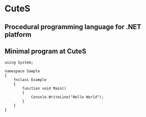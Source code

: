 # CuteS 
## Procedural programming language for .NET platform

## Minimal program at CuteS

```CuteS
using System;

namespace Sample
{
	fnclass Example
	{
		function void Main() 
		{
			Console.WriteLine("Hello World");
		} 
	}
}
```
